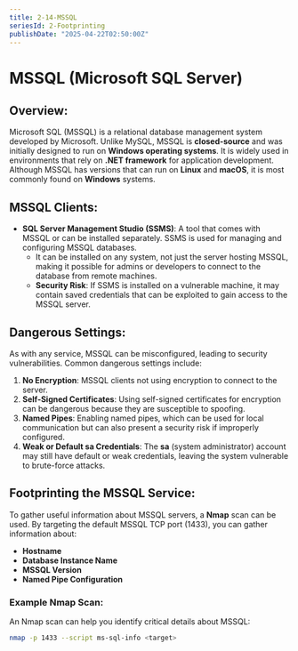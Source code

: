 ```yaml
---
title: 2-14-MSSQL
seriesId: 2-Footprinting
publishDate: "2025-04-22T02:50:00Z"
---
```


# MSSQL (Microsoft SQL Server)

## Overview:
Microsoft SQL (MSSQL) is a relational database management system developed by Microsoft. Unlike MySQL, MSSQL is **closed-source** and was initially designed to run on **Windows operating systems**. It is widely used in environments that rely on **.NET framework** for application development. Although MSSQL has versions that can run on **Linux** and **macOS**, it is most commonly found on **Windows** systems.

## MSSQL Clients:
- **SQL Server Management Studio (SSMS)**: A tool that comes with MSSQL or can be installed separately. SSMS is used for managing and configuring MSSQL databases.
  - It can be installed on any system, not just the server hosting MSSQL, making it possible for admins or developers to connect to the database from remote machines.
  - **Security Risk**: If SSMS is installed on a vulnerable machine, it may contain saved credentials that can be exploited to gain access to the MSSQL server.

## Dangerous Settings:
As with any service, MSSQL can be misconfigured, leading to security vulnerabilities. Common dangerous settings include:
1. **No Encryption**: MSSQL clients not using encryption to connect to the server.
2. **Self-Signed Certificates**: Using self-signed certificates for encryption can be dangerous because they are susceptible to spoofing.
3. **Named Pipes**: Enabling named pipes, which can be used for local communication but can also present a security risk if improperly configured.
4. **Weak or Default sa Credentials**: The **sa** (system administrator) account may still have default or weak credentials, leaving the system vulnerable to brute-force attacks.

## Footprinting the MSSQL Service:
To gather useful information about MSSQL servers, a **Nmap** scan can be used. By targeting the default MSSQL TCP port (1433), you can gather information about:
- **Hostname**
- **Database Instance Name**
- **MSSQL Version**
- **Named Pipe Configuration**

### Example Nmap Scan:
An Nmap scan can help you identify critical details about MSSQL:
```bash
nmap -p 1433 --script ms-sql-info <target>
